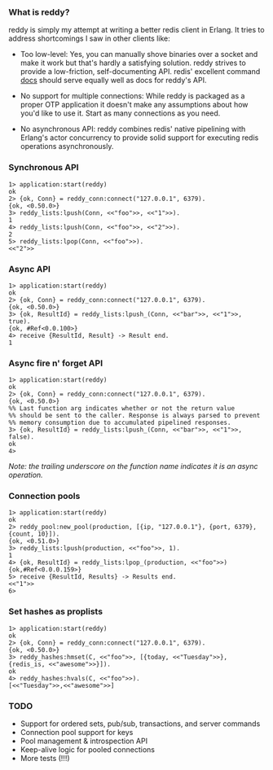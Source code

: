 ### What is reddy?
reddy is simply my attempt at writing a better redis client in Erlang. It tries to address shortcomings
I saw in other clients like:

* Too low-level: Yes, you can manually shove binaries over a socket and make it work but that's hardly
a satisfying solution. reddy strives to provide a low-friction, self-documenting API. redis' excellent
command [docs](http://redis.io/commands) should serve equally well as docs for reddy's API.

* No support for multiple connections: While reddy is packaged as a proper OTP application it doesn't
make any assumptions about how you'd like to use it. Start as many connections as you need.

* No asynchronous API: reddy combines redis' native pipelining with Erlang's actor concurrency to provide
solid support for executing redis operations asynchronously.


### Synchronous API
    1> application:start(reddy)
    ok
    2> {ok, Conn} = reddy_conn:connect("127.0.0.1", 6379).
    {ok, <0.50.0>}
    3> reddy_lists:lpush(Conn, <<"foo">>, <<"1">>).
    1
    4> reddy_lists:lpush(Conn, <<"foo">>, <<"2">>).
    2
    5> reddy_lists:lpop(Conn, <<"foo">>).
    <<"2">>

### Async API
    1> application:start(reddy)
    ok
    2> {ok, Conn} = reddy_conn:connect("127.0.0.1", 6379).
    {ok, <0.50.0>}
    3> {ok, ResultId} = reddy_lists:lpush_(Conn, <<"bar">>, <<"1">>, true).
    {ok, #Ref<0.0.100>}
    4> receive {ResultId, Result} -> Result end.
    1

### Async fire n' forget API
    1> application:start(reddy)
    ok
    2> {ok, Conn} = reddy_conn:connect("127.0.0.1", 6379).
    {ok, <0.50.0>}
    %% Last function arg indicates whether or not the return value
    %% should be sent to the caller. Response is always parsed to prevent
    %% memory consumption due to accumulated pipelined responses.
    3> {ok, ResultId} = reddy_lists:lpush_(Conn, <<"bar">>, <<"1">>, false).
    ok
    4>
_Note: the trailing underscore on the function name indicates it is an async operation._

### Connection pools
    1> application:start(reddy)
    ok
    2> reddy_pool:new_pool(production, [{ip, "127.0.0.1"}, {port, 6379}, {count, 10}]).
    {ok, <0.51.0>}
    3> reddy_lists:lpush(production, <<"foo">>, 1).
    1
    4> {ok, ResultId} = reddy_lists:lpop_(production, <<"foo">>)
    {ok,#Ref<0.0.0.159>}
    5> receive {ResultId, Results} -> Results end.
    <<"1">>
    6>

### Set hashes as proplists
    1> application:start(reddy)
    ok
    2> {ok, Conn} = reddy_conn:connect("127.0.0.1", 6379).
    {ok, <0.50.0>}
    3> reddy_hashes:hmset(C, <<"foo">>, [{today, <<"Tuesday">>}, {redis_is, <<"awesome">>}]).
    ok
    4> reddy_hashes:hvals(C, <<"foo">>).
    [<<"Tuesday">>,<<"awesome">>]

### TODO
* Support for ordered sets, pub/sub, transactions, and server commands
* Connection pool support for keys
* Pool management & introspection API
* Keep-alive logic for pooled connections
* More tests (!!!)
